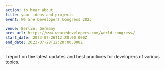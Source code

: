 ```yaml
---
action: to hear about
title: your ideas and projects
event: We are Developers Congress 2023

venue: Berlin, Germany
pres_url: https://www.wearedevelopers.com/world-congress/
start_date: 2023-07-26T12:20:00.000Z
end_date: 2023-07-28T12:20:00.000Z
---
```


I report on the latest updates and best practices for developers of various topics.